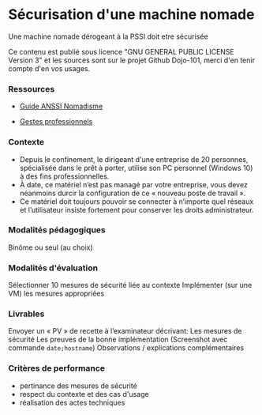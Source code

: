 # Sécurisation d'une machine nomade

Une machine nomade dérogeant à la PSSI doit etre sécurisée

Ce contenu est publié sous licence "GNU GENERAL PUBLIC LICENSE Version 3" et les sources sont sur le projet Github Dojo-101, merci d'en tenir compte d'en vos usages.

### Ressources

* [Guide ANSSI Nomadisme](https://www.ssi.gouv.fr/guide/recommandations-sur-le-nomadisme-numerique/)

* [Gestes professionnels](https://github.com/Aif4thah/Dojo-101)

### Contexte

* Depuis le confinement, le dirigeant d'une entreprise de 20 personnes, spécialisée dans le prêt à porter, utilise son PC personnel (Windows 10) à des fins professionnelles. 
* À date, ce matériel n’est pas managé par votre entreprise, vous devez néanmoins durcir la configuration de ce « nouveau poste de travail ».
* Ce matériel doit toujours pouvoir se connecter à n’importe quel réseaux et l’utilisateur insiste fortement pour conserver les droits administrateur.

### Modalités pédagogiques

Binôme ou seul (au choix)

### Modalités d'évaluation

Sélectionner 10 mesures de sécurité liée au contexte
Implémenter (sur une VM) les mesures appropriées

### Livrables

Envoyer un « PV » de recette à l’examinateur décrivant: 
Les mesures de sécurité
Les preuves de la bonne implémentation (Screenshot avec commande `date;hostname`)
Observations / explications complémentaires

### Critères de performance

* pertinance des mesures de sécurité
* respect du contexte et des cas d'usage
* réalisation des actes techniques


